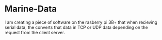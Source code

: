 # Marine-Data
I am creating a piece of software on the rasberry pi 3B+ that when recieving serial data, the converts that data in TCP or UDP data depending on the request from the client server.

